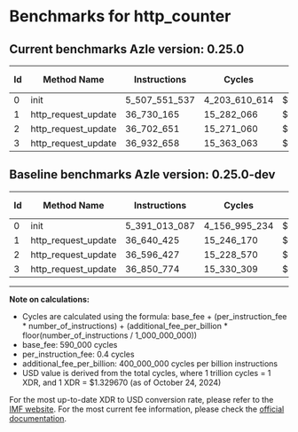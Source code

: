 # Benchmarks for http_counter

## Current benchmarks Azle version: 0.25.0

| Id  | Method Name         | Instructions  | Cycles        | USD           | USD/Million Calls | Change                                |
| --- | ------------------- | ------------- | ------------- | ------------- | ----------------- | ------------------------------------- |
| 0   | init                | 5_507_551_537 | 4_203_610_614 | $0.0055894149 | $5_589.41         | <font color="red">+116_538_450</font> |
| 1   | http_request_update | 36_730_165    | 15_282_066    | $0.0000203201 | $20.32            | <font color="red">+89_740</font>      |
| 2   | http_request_update | 36_702_651    | 15_271_060    | $0.0000203055 | $20.30            | <font color="red">+106_224</font>     |
| 3   | http_request_update | 36_932_658    | 15_363_063    | $0.0000204278 | $20.42            | <font color="red">+81_884</font>      |

## Baseline benchmarks Azle version: 0.25.0-dev

| Id  | Method Name         | Instructions  | Cycles        | USD           | USD/Million Calls |
| --- | ------------------- | ------------- | ------------- | ------------- | ----------------- |
| 0   | init                | 5_391_013_087 | 4_156_995_234 | $0.0055274319 | $5_527.43         |
| 1   | http_request_update | 36_640_425    | 15_246_170    | $0.0000202724 | $20.27            |
| 2   | http_request_update | 36_596_427    | 15_228_570    | $0.0000202490 | $20.24            |
| 3   | http_request_update | 36_850_774    | 15_330_309    | $0.0000203843 | $20.38            |

---

**Note on calculations:**

- Cycles are calculated using the formula: base_fee + (per_instruction_fee \* number_of_instructions) + (additional_fee_per_billion \* floor(number_of_instructions / 1_000_000_000))
- base_fee: 590_000 cycles
- per_instruction_fee: 0.4 cycles
- additional_fee_per_billion: 400_000_000 cycles per billion instructions
- USD value is derived from the total cycles, where 1 trillion cycles = 1 XDR, and 1 XDR = $1.329670 (as of October 24, 2024)

For the most up-to-date XDR to USD conversion rate, please refer to the [IMF website](https://www.imf.org/external/np/fin/data/rms_sdrv.aspx).
For the most current fee information, please check the [official documentation](https://internetcomputer.org/docs/current/developer-docs/gas-cost#execution).

